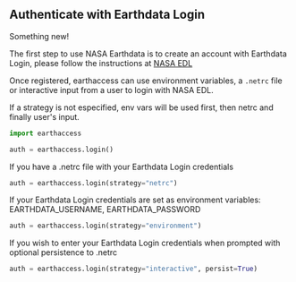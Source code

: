 ## Authenticate with Earthdata Login

Something new!

The first step to use NASA Earthdata is to create an account with Earthdata Login, please follow the instructions at [NASA EDL](https://urs.earthdata.nasa.gov/)

Once registered, earthaccess can use environment variables, a `.netrc` file or interactive input from a user to login with NASA EDL.

If a strategy is not especified, env vars will be used first, then netrc and finally user's input.

```py
import earthaccess

auth = earthaccess.login()
```

If you have a .netrc file with your Earthdata Login credentials

```py
auth = earthaccess.login(strategy="netrc")
```

If your Earthdata Login credentials are set as environment variables: EARTHDATA_USERNAME, EARTHDATA_PASSWORD

```py
auth = earthaccess.login(strategy="environment")
```

If you wish to enter your Earthdata Login credentials when prompted with optional persistence to .netrc

```py
auth = earthaccess.login(strategy="interactive", persist=True)
```
